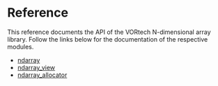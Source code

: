 Reference
=========

This reference documents the API of the VORtech N-dimensional array library. Follow the links below for the documentation of the respective modules.

- [ndarray](container/readme.md#top)
- [ndarray_view](view/readme.md#top)
- [ndarray_allocator](allocator/readme.md#top)

